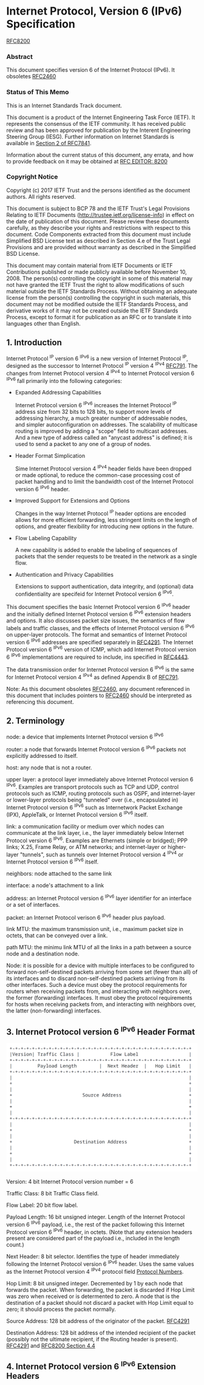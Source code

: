 Internet Protocol, Version 6 (IPv6) Specification
=================================================

[RFC8200](https://datatracker.ietf.org/doc/html/rfc8200)

### Abstract

This document specifies version 6 of the Internet Protocol (IPv6). It obsoletes [RFC2460](https://datatracker.ietf.org/doc/html/rfc2460)

### Status of This Memo

This is an Internet Standards Track document.

This document is a product of the Internet Engineering Task Force (IETF). It represents the consensus of the IETF community. It has received public review and has been approved for publication by the Interent Engineering Steering Group (IESG). Further information on Internet Standards is available in [Section 2 of RFC7841](https://datatracker.ietf.org/doc/html/rfc7841#section-2).

Information about the current status of this document, any errata, and how to provide feedback on it may be obtained at [RFC EDITOR: 8200](https://www.rfc-editor.org/info/rfc8200)

### Copyright Notice

Copyright (c) 2017 IETF Trust and the persons identified as the document authors.  All rights reserved.

This document is subject to BCP 78 and the IETF Trust's Legal Provisions Relating to IETF Documents (http://trustee.ietf.org/license-info) in effect on the date of publication of this document.  Please review these documents carefully, as they describe your rights and restrictions with respect to this document.  Code Components extracted from this document must include Simplified BSD License text as described in Section 4.e of the Trust Legal Provisions and are provided without warranty as described in the Simplified BSD License.

This document may contain material from IETF Documents or IETF Contributions published or made publicly available before November 10, 2008.  The person(s) controlling the copyright in some of this material may not have granted the IETF Trust the right to allow modifications of such material outside the IETF Standards Process. Without obtaining an adequate license from the person(s) controlling the copyright in such materials, this document may not be modified outside the IETF Standards Process, and derivative works of it may not be created outside the IETF Standards Process, except to format it for publication as an RFC or to translate it into languages other than English.

## 1. Introduction

Internet Protocol <sup>IP</sup> version 6 <sup>IPv6</sup> is a new version of Internet Protocol <sup>IP</sup>, designed as the successor to Internet Protocol <sup>IP</sup> version 4 <sup>IPv4</sup> [RFC791](https://datatracker.ietf.org/doc/html/rfc791). The changes from Internet Protocol version 4 <sup>IPv4</sup> to Internet Protocol version 6 <sup>IPv6</sup> fall primarily into the following categories:

- Expanded Addressing Capabilities

    Internet Protocol version 6 <sup>IPv6</sup> increases the Internet Protocol <sup>IP</sup> address size from 32 bits to 128 bits, to support more levels of addressing hierarchy, a much greater number of addressable nodes, and simpler autoconfiguration on addresses. The scalability of multicase routing is improved by adding a "scope" field to multicast addresses. And a new type of address called an "anycast address" is defined; it is used to send a packet to any one of a group of nodes.

- Header Format Simplication

    Sime Internet Protocol version 4 <sup>IPv4</sup> header fields have been dropped or made optional, to reduce the common-case processing cost of packet handling and to limit the bandwidth cost of the Internet Protocol version 6 <sup>IPv6</sup> header.

- Improved Support for Extensions and Options

    Changes in the way Internet Protocol <sup>IP</sup> header options are encoded allows for more efficient forwarding, less stringent limits on the length of options, and greater flexibility for introducing new options in the future.

- Flow Labeling Capability

    A new capability is added to enable the labeling of sequences of packets that the sender requests to be treated in the network as a single flow.

- Authentication and Privacy Capabilities

    Extensions to support authentication, data integrity, and (optional) data confidentiality are specifeid for Internet Protocol version 6 <sup>IPv6</sup>.

This document specifies the basic Internet Protocol version 6 <sup>IPv6</sup> header and the initially defined Internet Protocol version 6 <sup>IPv6</sup> extension headers and options. It also discusses packet size issues, the semantics of flow labels and traffic classes, and the effects of Internet Protocol version 6 <sup>IPv6</sup> on upper-layer protocols. The format and semantics of Internet Protocol version 6 <sup>IPv6</sup> addresses are specified separately in [RFC4291](https://datatracker.ietf.org/doc/html/rfc4291). The Internet Protocol version 6 <sup>IPv6</sup> version of ICMP, which add Internet Protocol version 6 <sup>IPv6</sup> implementations are required to include, ins specified in [RFC4443](https://datatracker.ietf.org/doc/html/rfc4443).

The data transmission order for Internet Protocol version 6 <sup>IPv6</sup> is the same for Internet Protocol version 4 <sup>IPv4</sup> as defined Appendix B of [RFC791](https://datatracker.ietf.org/doc/html/rfc791).

Note: As this document obsoletes [RFC2460](https://datatracker.ietf.org/doc/html/rfc2460), any document referenced in this document that includes pointers to [RFC2460](https://datatracker.ietf.org/doc/html/rfc2460) should be interpreted as referencing this document.

## 2. Terminology

node: a device that implements Internet Protocol version 6 <sup>IPv6</sup>

router: a node that forwards Internet Protocol version 6 <sup>IPv6</sup> packets not explicitly addressed to itself.

host: any node that is not a router.

upper layer: a protocol layer immediately above Internet Protocol version 6 <sup>IPv6</sup>. Examples are transport protocols such as TCP and UDP, control protocols such as ICMP, routing protocols such as OSPF, and internet-layer or lower-layer protocols being "tunneled" over (i.e., encapsulated in) Internet Protocol version 6 <sup>IPv6</sup> such as Internetwork Packet Exchange (IPX), AppleTalk, or Internet Protocol version 6 <sup>IPv6</sup> itself.

link: a communication facility or medium over which nodes can communicate at the link layer, i.e., the layer immediately below Internet Protocol version 6 <sup>IPv6</sup>. Examples are Ethernets (simple or bridged); PPP links; X.25, Frame Relay, or ATM networks; and internet-layer or higher-layer "tunnels", such as tunnels over Internet Protocol version 4 <sup>IPv4</sup> or Internet Protocol version 6 <sup>IPv6</sup> itself.

neighbors: node attached to the same link

interface: a node's attachment to a link

address: an Internet Protocol version 6 <sup>IPv6</sup> layer identifier for an interface or a set of interfaces.

packet: an Internet Protocol verison 6 <sup>IPv6</sup> header plus payload.

link MTU: the maximum transmission unit, i.e., maximum packet size in octets, that can be conveyed over a link.

path MTU: the minimu link MTU of all the links in a path between a source node and a destination node.

Node: it is possible for a device with multiple interfaces to be configured to forward non-self-destined packets arriving from some set (fewer than all) of its interfaces and to discard non-self-destined packets arriving from its other interfaces. Such a device must obey the protocol requirements for routers when receiving packets from, and interacting with neighbors over, the former (forwarding) interfaces. It must obey the protocol requirements for hosts when receiving packets from, and interacting with neighbors over, the latter (non-forwarding) interfaces.

## 3. Internet Protocol version 6 <sup>IPv6</sup> Header Format

![Internet Protocol version 6 <sup>IPv6</sup> Header Format](./images/rfc8200/InternetProtocolVersion6HeaderFormat.png)

Version: 4 bit Internet Protocol version number = 6

Traffic Class: 8 bit Traffic Class field.

Flow Label: 20 bit flow label.

Payload Length: 16 bit unsigned integer. Length of the Internet Protocol version 6 <sup>IPv6</sup> payload, i.e., the rest of the packet following this Internet Protocol version 6 <sup>IPv6</sup> header, in octets. (Note that any extension headers present are considered part of the payload i.e., included in the length count.)

Next Header: 8 bit selector. Identifies the type of header immediately following the Internet Protocol version 6 <sup>IPv6</sup> header. Uses the same values as the Internet Protocol version 4 <sup>IPv4</sup> protocol field [Protocol Numbers](https://www.iana.org/assignments/protocol-numbers/protocol-numbers.xhtml).

Hop Limit: 8 bit unsigned integer. Decremented by 1 by each node that forwards the packet. When forwarding, the packet is discarded if Hop Limit was zero when received or is determented to zero. A node that is the destination of a packet should not discard a packet with Hop Limit equal to zero; it should process the packet normally.

Source Address: 128 bit address of the originator of the packet. [RFC4291](https://datatracker.ietf.org/doc/html/rfc4291)

Destination Address: 128 bit address of the intended recipient of the packet (possibly not the ultimate recipient, if the Routing header is present). [RFC4291](https://datatracker.ietf.org/doc/html/rfc4291) and [RFC8200 Section 4.4](https://datatracker.ietf.org/doc/html/rfc8200#section-4.4)

## 4. Internet Protocol version 6 <sup>IPv6</sup> Extension Headers

